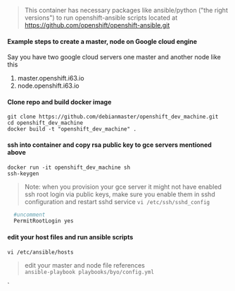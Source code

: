 > This container has necessary packages like ansible/python ("the right versions")  to run openshift-ansible scripts located at https://github.com/openshift/openshift-ansible.git

#### Example steps to create a master, node on Google cloud engine
Say you have two google cloud servers one master and another node like this
1) master.openshift.i63.io  
2) node.openshift.i63.io

#### Clone repo and build docker image
`git clone https://github.com/debianmaster/openshift_dev_machine.git`  
`cd openshift_dev_machine`  
`docker build -t "openshift_dev_machine" .`  


#### ssh into container and copy  rsa public key to gce servers mentioned above
`docker run -it openshift_dev_machine sh`  
`ssh-keygen`  
> Note:  when you provision your gce server it might not have enabled ssh root login via public keys, make sure you enable them in sshd configuration and restart sshd service
`vi /etc/ssh/sshd_config`  
```sh
  #uncomment
  PermitRootLogin yes
```


#### edit your host files and run ansible scripts 
`vi /etc/ansible/hosts`  
> edit your master and node file references  
`ansible-playbook playbooks/byo/config.yml`  



`
